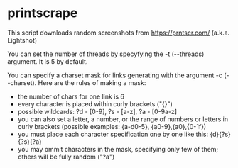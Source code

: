 # printscrape
This script downloads random screenshots from https://prntscr.com/ (a.k.a. Lightshot)

You can set the number of threads by specyfying the -t (--threads) argument. It is 5 by default.

You can specify a charset mask for links generating with the argument -c (--charset). Here are the rules of making a mask:
* the number of chars for one link is 6
* every character is placed within curly brackets ("{}") 
* possible wildcards: ?d - [0-9], ?s - [a-z], ?a - [0-9a-z]
* you can also set a letter, a number, or the range of numbers or letters in curly brackets (possible examples: {a-d0-5}, {a0-9},{a0},{0-1f})
* you must place each character specification one by one like this: {d}{?s}{?s}{?a}
* you may ommit characters in the mask, specifying only few of them; others will be fully random ("?a")
